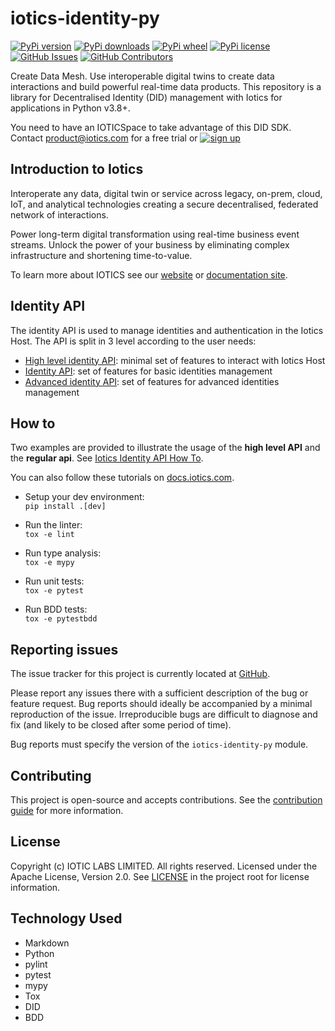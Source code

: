 # iotics-identity-py

[![PyPi version](https://pypip.in/v/iotics-identity/badge.svg)](https://pypi.org/project/iotics-identity/)
[![PyPi downloads](https://pypip.in/d/iotics-identity/badge.svg)](https://pypi.org/project/iotics-identity/#files)
[![PyPi wheel](https://pypip.in/wheel/iotics-identity/badge.svg)](https://pypi.org/project/iotics-identity/#files)
[![PyPi license](https://pypip.in/license/iotics-identity/badge.svg)](https://pypi.org/project/iotics-identity)
[![GitHub Issues](https://img.shields.io/github/issues/Iotic-Labs/iotics-identity-py)](https://github.com/Iotic-Labs/iotics-identity-py/issues)
[![GitHub Contributors](https://img.shields.io/github/contributors/Iotic-Labs/iotics-identity-py)](https://github.com/Iotic-Labs/iotics-identity-py)

Create Data Mesh. Use interoperable digital twins to create data interactions and build powerful real-time data products. This repository is a library for Decentralised Identity (DID) management with Iotics for applications in Python v3.8+.

You need to have an IOTICSpace to take advantage of this DID SDK. Contact <a href="mailto:product@iotics.com">product@iotics.com</a> for a free trial or [![sign up](https://img.shields.io/badge/sign%20up-164194.svg?style=flat)](https://www.iotics.com/signup-preview-program/)

## Introduction to Iotics

Interoperate any data, digital twin or service across legacy, on-prem, cloud, IoT, and analytical technologies creating a secure decentralised, federated network of interactions.

Power long-term digital transformation using real-time business event streams. Unlock the power of your business by eliminating complex infrastructure and shortening time-to-value.

To learn more about IOTICS see our [website](https://www.iotics.com/) or [documentation site](https://docs.iotics.com).

## Identity API

The identity API is used to manage identities and authentication in the Iotics Host.
The API is split in 3 level according to the user needs:

* [High level identity API](https://github.com/Iotic-Labs/iotics-identity-py/tree/main/iotics/lib/identity/api/high_level_api.py): minimal set of features to interact with Iotics Host
* [Identity API](https://github.com/Iotic-Labs/iotics-identity-py/tree/main/iotics/lib/identity/api/regular_api.py): set of features for basic identities management
* [Advanced identity API](https://github.com/Iotic-Labs/iotics-identity-py/tree/main/iotics/lib/identity/api/advanced_api.py): set of features for advanced identities management

## How to

Two examples are provided to illustrate the usage of the **high level API** and the **regular api**.
See [Iotics Identity API How To](https://github.com/Iotic-Labs/iotics-identity-py/tree/main/how_to/README.md).

You can also follow these tutorials on [docs.iotics.com](https://docs.iotics.com/docs/create-decentralized-identity-documents).

* Setup your dev environment: \
  `pip install .[dev]`

* Run the linter: \
  `tox -e lint`

* Run type analysis: \
  `tox -e mypy`

* Run unit tests: \
  `tox -e pytest`

* Run BDD tests: \
  `tox -e pytestbdd`

## Reporting issues

The issue tracker for this project is currently located at [GitHub](https://github.com/Iotic-Labs/iotics-identity-py/issues).

Please report any issues there with a sufficient description of the bug or feature request. Bug reports should ideally be accompanied by a minimal reproduction of the issue. Irreproducible bugs are difficult to diagnose and fix (and likely to be closed after some period of time).

Bug reports must specify the version of the `iotics-identity-py` module.

## Contributing

This project is open-source and accepts contributions. See the [contribution guide](https://github.com/Iotic-Labs/iotics-identity-py/tree/main/CONTRIBUTING.md) for more information.

## License

Copyright (c) IOTIC LABS LIMITED. All rights reserved. Licensed under the Apache License, Version 2.0. See [LICENSE](https://github.com/Iotic-Labs/iotics-identity-py/tree/main/LICENSE) in the project root for license information.

## Technology Used

* Markdown
* Python
* pylint
* pytest
* mypy
* Tox
* DID
* BDD
